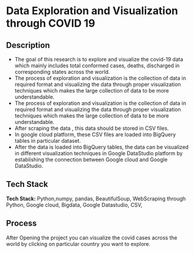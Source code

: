 
# Data Exploration and Visualization through COVID 19

## Description

- The goal of this research is to explore and visualize the covid-19 data which mainly includes total conformed cases, deaths, discharged in corresponding states across the world. 
- The process of exploration and visualization is the collection of data in required format and visualizing the data through proper visualization techniques which makes the large collection of data to be more understandable.	
- The process of exploration and visualization is the collection of data in required format and visualizing the data through proper visualization techniques which makes the large collection of data to be more understandable.	
- After scraping the data , this data should be stored in CSV files.
- In google cloud platform, these CSV files are loaded into  BigQuery tables in particular dataset. 
- After the data is loaded into BigQuery tables, the data can be visualized in different visualization techniques in Google DataStudio platform by establishing the connection between Google cloud and  Google DataStudio.

## Tech Stack

**Tech Stack:** Python,numpy, pandas, BeautifulSoup, WebScraping through Python, Google cloud, Bigdata, Google Datastudio, CSV, 


## Process

After Opening the project you can visualize the covid cases across the world by clicking on particular country you want to explore.

